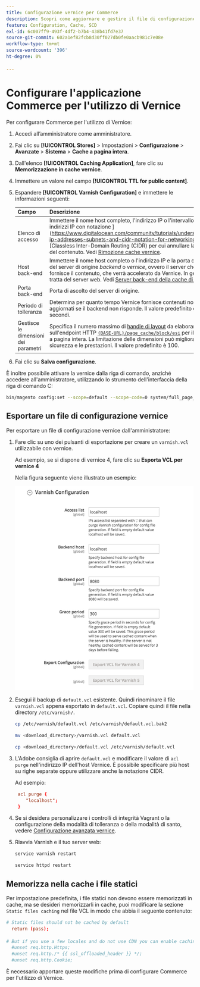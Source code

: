 ```yaml
---
title: Configurazione vernice per Commerce
description: Scopri come aggiornare e gestire il file di configurazione di Vernice per l’applicazione Commerce.
feature: Configuration, Cache, SCD
exl-id: 6c007ff9-493f-4df2-b7b4-438b41fd7e37
source-git-commit: 602a1ef82fcb8d30ff027db0fe0aacb981c7e08e
workflow-type: tm+mt
source-wordcount: '396'
ht-degree: 0%

---
```


# Configurare l&#39;applicazione Commerce per l&#39;utilizzo di Vernice

Per configurare Commerce per l&#39;utilizzo di Vernice:

1. Accedi all’amministratore come amministratore.
1. Fai clic su **[!UICONTROL Stores]** > Impostazioni > **Configurazione** > **Avanzate** > **Sistema** > **Cache a pagina intera**.
1. Dall&#39;elenco **[!UICONTROL Caching Application]**, fare clic su **Memorizzazione in cache vernice**.
1. Immettere un valore nel campo **[!UICONTROL TTL for public content]**.
1. Espandere **[!UICONTROL Varnish Configuration]** e immettere le informazioni seguenti:

   | Campo | Descrizione |
   | ----- | ----------- |
   | Elenco di accesso | Immettere il nome host completo, l&#39;indirizzo IP o l&#39;intervallo di indirizzi IP con notazione ](https://www.digitalocean.com/community/tutorials/understanding-ip-addresses-subnets-and-cidr-notation-for-networking) di tipo [Classless Inter-Domain Routing (CIDR) per cui annullare la validità del contenuto. Vedi [Rimozione cache vernice](https://varnish-cache.org/docs/3.0/tutorial/purging.html). |
   | Host back-end | Immettere il nome host completo o l&#39;indirizzo IP e la porta di ascolto del server di origine _backend_ o _vernice_, ovvero il server che fornisce il contenuto, che verrà accelerato da Vernice. In genere, si tratta del server web. Vedi [Server back-end della cache di vernice](https://www.varnish-cache.org/docs/trunk/users-guide/vcl-backends.html). |
   | Porta back-end | Porta di ascolto del server di origine. |
   | Periodo di tolleranza | Determina per quanto tempo Vernice fornisce contenuti non aggiornati se il backend non risponde. Il valore predefinito è 300 secondi. |
   | Gestisce le dimensioni dei parametri | Specifica il numero massimo di [handle di layout](https://developer.adobe.com/commerce/frontend-core/guide/layouts/#layout-handles) da elaborare sull&#39;endpoint HTTP [`{BASE-URL}/page_cache/block/esi`](use-varnish-esi.md) per il caching a pagina intera. La limitazione delle dimensioni può migliorare la sicurezza e le prestazioni. Il valore predefinito è 100. |

1. Fai clic su **Salva configurazione**.

È inoltre possibile attivare la vernice dalla riga di comando, anziché accedere all&#39;amministratore, utilizzando lo strumento dell&#39;interfaccia della riga di comando C:

```bash
bin/magento config:set --scope=default --scope-code=0 system/full_page_cache/caching_application 2
```

## Esportare un file di configurazione vernice

Per esportare un file di configurazione vernice dall&#39;amministratore:

1. Fare clic su uno dei pulsanti di esportazione per creare un `varnish.vcl` utilizzabile con vernice.

   Ad esempio, se si dispone di vernice 4, fare clic su **Esporta VCL per vernice 4**

   Nella figura seguente viene illustrato un esempio:

   ![Configura Commerce per l&#39;utilizzo di Vernice nell&#39;amministratore](../../assets/configuration/varnish-admin-22.png)

1. Esegui il backup di `default.vcl` esistente. Quindi rinominare il file `varnish.vcl` appena esportato in `default.vcl`. Copiare quindi il file nella directory `/etc/varnish/`.

   ```bash
   cp /etc/varnish/default.vcl /etc/varnish/default.vcl.bak2
   ```

   ```bash
   mv <download_directory>/varnish.vcl default.vcl
   ```

   ```bash
   cp <download_directory>/default.vcl /etc/varnish/default.vcl
   ```

1. L&#39;Adobe consiglia di aprire `default.vcl` e modificare il valore di `acl purge` nell&#39;indirizzo IP dell&#39;host Vernice. È possibile specificare più host su righe separate oppure utilizzare anche la notazione CIDR.

   Ad esempio:

   ```conf
    acl purge {
       "localhost";
    }
   ```

1. Se si desidera personalizzare i controlli di integrità Vagrant o la configurazione della modalità di tolleranza o della modalità di santo, vedere [Configurazione avanzata vernice](config-varnish-advanced.md).

1. Riavvia Varnish e il tuo server web:

   ```bash
   service varnish restart
   ```

   ```bash
   service httpd restart
   ```

## Memorizza nella cache i file statici

Per impostazione predefinita, i file statici non devono essere memorizzati in cache, ma se desideri memorizzarli in cache, puoi modificare la sezione `Static files caching` nel file VCL in modo che abbia il seguente contenuto:

```conf
# Static files should not be cached by default
  return (pass);

# But if you use a few locales and do not use CDN you can enable caching static files by commenting previous line (#return (pass);) and uncommenting next 3 lines
  #unset req.http.Https;
  #unset req.http./* {{ ssl_offloaded_header }} */;
  #unset req.http.Cookie;
```

È necessario apportare queste modifiche prima di configurare Commerce per l&#39;utilizzo di Vernice.
